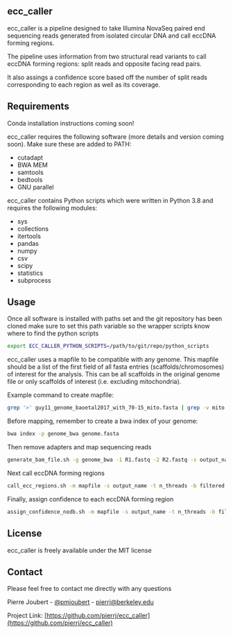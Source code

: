 <!-- ecc_caller -->
## ecc_caller

ecc_caller is a pipeline designed to take Illumina NovaSeq paired end sequencing reads generated from isolated circular DNA and call eccDNA forming regions.

The pipeline uses information from two structural read variants to call eccDNA forming regions: split reads and opposite facing read pairs.

It also assings a confidence score based off the number of split reads corresponding to each region as well as its coverage.

## Requirements

Conda installation instructions coming soon!

ecc_caller requires the following software (more details and version coming soon). Make sure these are added to PATH:
* cutadapt
* BWA MEM
* samtools
* bedtools
* GNU parallel

ecc_caller contains Python scripts which were written in Python 3.8 and requires the following modules:
* sys
* collections
* itertools
* pandas
* numpy
* csv
* scipy
* statistics
* subprocess

<!-- USAGE EXAMPLES -->
## Usage

Once all software is installed with paths set and the git repository has been cloned make sure to set this path variable so the wrapper scripts know where to find the python scripts 
   ```sh
   export ECC_CALLER_PYTHON_SCRIPTS=/path/to/git/repo/python_scripts
   ```

ecc_caller uses a mapfile to be compatible with any genome. This mapfile should be a list of the first field of all fasta entries (scaffolds/chromosomes) of interest for the analysis. This can be all scaffolds in the original genome file or only scaffolds of interest (i.e. excluding mitochondria).

Example command to create mapfile:
   ```sh
   grep '>' guy11_genome_baoetal2017_with_70-15_mito.fasta | grep -v mito | awk '{print substr($1,2)}' > mapfile
   ```

Before mapping, remember to create a bwa index of your genome:
   ```sh
   bwa index -p genome_bwa genome.fasta 
   ```

Then remove adapters and map sequencing reads
   ```sh
   generate_bam_file.sh -g genome_bwa -1 R1.fastq -2 R2.fastq -s output_name -t n_threads -m mapfile
   ```
   
Next call eccDNA forming regions
   ```sh
   call_ecc_regions.sh -m mapfile -s output_name -t n_threads -b filtered.sorted.output_name.bam
   ```
   
Finally, assign confidence to each eccDNA forming region
   ```sh
   assign_confidence_nodb.sh -m mapfile -s output_name -t n_threads -b filtered.sorted.output_name.bam -r output_name.confirmedsplitreads.bed
   ```

<!-- LICENSE -->
## License

ecc_caller is freely available under the MIT license

<!-- CONTACT -->
## Contact

Please feel free to contact me directly with any questions

Pierre Joubert - [@pmjoubert](https://twitter.com/pmjoubert) - pierrj@berkeley.edu

Project Link: [https://github.com/pierrj/ecc_caller](https://github.com/pierrj/ecc_caller)
